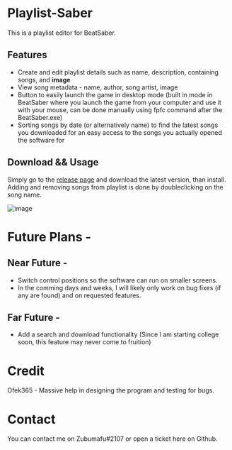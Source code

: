 # Playlist-Saber
This is a playlist editor for BeatSaber.

## Features

- Create and edit playlist details such as name, description, containing songs, and **image**
- View song metadata - name, author, song artist, image
- Button to easily launch the game in desktop mode (built in mode in BeatSaber where you launch the game from your computer and use it with your mouse, can be done manually using fpfc command after the BeatSaber.exe)
- Sorting songs by date (or alternatively name) to find the latest songs you downloaded for an easy access to the songs you actually opened the software for


## Download && Usage
Simply go to the [release page](https://github.com/Zoobumafu/Playlist-Saber/releases) and download the latest version, than install.
Adding and removing songs from playlist is done by doubleclicking on the song name.

![image](https://user-images.githubusercontent.com/81674290/135576115-2dc28c7c-0578-47ec-ba3f-103a58e5bb8e.png)

# Future Plans - 
## Near Future -
- Switch control positions so the software can run on smaller screens.
- In the comming days and weeks, I will likely only work on bug fixes (if any are found) and on requested features.

## Far Future - 
- Add a search and download functionality (Since I am starting college soon, this feature may never come to fruition)

# Credit 

Ofek365 - Massive help in designing the program and testing for bugs.

# Contact
You can contact me on Zubumafu#2107 or open a ticket here on Github.
